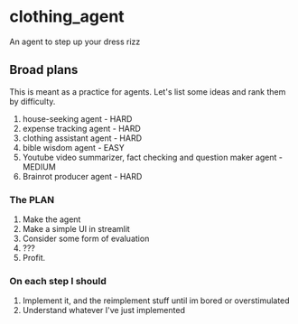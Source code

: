 # clothing_agent
An agent to step up your dress rizz

## Broad plans

This is meant as a practice for agents. Let's list some ideas and rank them by difficulty.

1. house-seeking agent - HARD
2. expense tracking agent - HARD
3. clothing assistant agent - HARD
4. bible wisdom agent - EASY
5. Youtube video summarizer, fact checking and question maker agent - MEDIUM
6. Brainrot producer agent - HARD


### The PLAN
1. Make the agent 
2. Make a simple UI in streamlit 
3. Consider some form of evaluation
4. ???
5. Profit.


### On each step I should
1. Implement it, and the reimplement stuff until im bored or overstimulated
2. Understand whatever I've just implemented